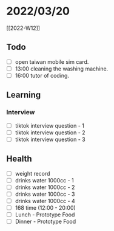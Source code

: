 # 2022/03/20

[[2022-W12]]

## Todo

- [ ] open taiwan mobile sim card.
- [ ] 13:00 cleaning the washing machine.
- [ ] 16:00 tutor of coding.

## Learning

### Interview

- [ ] tiktok interview question - 1
- [ ] tiktok interview question - 2
- [ ] tiktok interview question - 3

## Health

- [ ] weight record
- [ ] drinks water 1000cc - 1
- [ ] drinks water 1000cc - 2
- [ ] drinks water 1000cc - 3
- [ ] drinks water 1000cc - 4
- [ ] 168 time (12:00 - 20:00)
- [ ] Lunch - Prototype Food
- [ ] Dinner - Prototype Food
